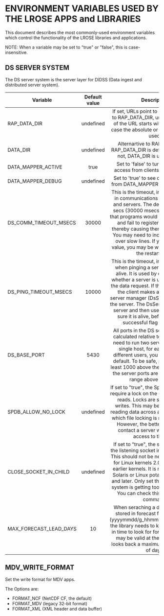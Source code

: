 # ENVIRONMENT VARIABLES USED BY THE LROSE APPS and LIBRARIES

This document describes the most commonly-used environment variables which control the functionality of the LROSE libraries and applications.

NOTE: When a variable may be set to "true" or "false", this is case-insensitive.

## DS SERVER SYSTEM

The DS server system is the server layer for DIDSS (Data ingest
and distributed server system).

| Variable | Default value | Description | Code library |
| -------- |:-------------:|:-----------:|:------------:|
| RAP_DATA_DIR | undefined | If set, URLs point to locations relative to RAP_DATA_DIR, unless the file part of the URL starts with / or ., in which case the absolute or relative paths are used. | didss dsserver |
  | DATA_DIR  | undefined  | Alternartive to RAP_DATA_DIR. If RAP_DATA_DIR is defined, it is used. If not, DATA_DIR is used if defined.  | didss dsserver  | 
  | DATA_MAPPER_ACTIVE  | true  | Set to 'false' to turn off automatic access from clients to DataMapper.  | dsserver  | 
  | DATA_MAPPER_DEBUG  | undefined  | Set to 'true' to see debug messages from DATA_MAPPER access requests.  | dsserver  | 
  | DS_COMM_TIMEOUT_MSECS  | 30000  | This is the timeout, in milli-secs, used in communications between clients and servers. The default value of 30 secs (30000 msecs) was chosen so that programs would not block too long and fail to register with procmap, thereby causing them to be restarted. You may need to inccrease the value over slow lines. If you increase the value, you may be wise to run without the restart layer.  | dsserver  | 
  | DS_PING_TIMEOUT_MSECS  | 10000  | This is the timeout, in milli-secs, used when pinging a server to see if it is alive. It is used by clients to check whether a server is up, before making the data request. If the server is down, the client makes a request to the server manager (DsServerMgr) to start the server. The DsServerMgr starts the server and then uses a ping to make sure it is alive, before returning a successful flag to the client.  | dsserver  | 
  | DS_BASE_PORT  | 5430  | All ports in the DS server system are calculated relative to this port. If you need to run two server systems on a single host, for eaxmple for  two different users, you can override the default. To be safe, pick a number at least 1000 above the default, because the server ports are in the immediate range above the base.  | dsserver  | 
  | SPDB_ALLOW_NO_LOCK  | undefined  | If set to "true", the Spdb library will not require a lock on the data base files for reads. Locks are still required for writes. This may be used if you are reading data across a cross-mount for which file locking is not implemented. However, the better strategy is to contact a server which has local access to the data.  | Spdb  | 
  | CLOSE_SOCKET_IN_CHILD  | undefined  | If set to "true", the servers will close the listening socket in child processes. This should not be necessary, but was for Linux kernels 2.0.x, and possibly earlier kernels. It is not necessary on Solaris or Linux potato or kernels 2.4 and later. Only set this variable if your system is getting too many open files. You can check this with the 'lsof' command.  | dsserver  | 
  | MAX_FORECAST_LEAD_DAYS  | 10  | When seraching a directory for data stored in forecast file name format (yyyymmdd/g_hhmmss/f_ssssssss.ext) the library needs to know how far back in time to look for forecast data which may be valid at the current time. It looks back a maximum of this number of days. | didss |

## MDV_WRITE_FORMAT

Set the write format for MDV apps.

The Options are:

* FORMAT_NCF (NetCDF CF, the default)
* FORMAT_MDV (legacy 32-bit format)
* FORMAT_XML (XML header and data buffer)

